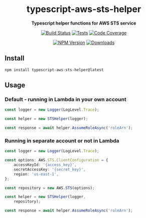 <h1 align="center">typescript-aws-sts-helper</h1>

<div align="center">
    
<b>Typescript helper functions for AWS STS service</b>
    
[![Build Status](https://dev.azure.com/kbrashears5/github/_apis/build/status/kbrashears5.typescript-aws-sts-helper?branchName=master)](https://dev.azure.com/kbrashears5/github/_build/latest?definitionId=19&branchName=master)
[![Tests](https://img.shields.io/azure-devops/tests/kbrashears5/github/19)](https://img.shields.io/azure-devops/tests/kbrashears5/github/19)
[![Code Coverage](https://img.shields.io/azure-devops/coverage/kbrashears5/github/19)](https://img.shields.io/azure-devops/coverage/kbrashears5/github/19)

[![NPM Version](https://img.shields.io/npm/v/typescript-aws-sts-helper)](https://img.shields.io/npm/v/typescript-aws-sts-helper)
[![Downloads](https://img.shields.io/npm/dt/typescript-aws-sts-helper)](https://img.shields.io/npm/dt/typescript-aws-sts-helper)
</div>

## Install
```
npm install typescript-aws-sts-helper@latest
```

## Usage
### Default - running in Lambda in your own account
```typescript
const logger = new Logger(LogLevel.Trace);

const helper = new STSHelper(logger);

const response = await helper.AssumeRoleAsync('roleArn');
```

### Running in separate account or not in Lambda
```typescript
const logger = new Logger(LogLevel.Trace);

const options: AWS.STS.ClientConfiguration = {
    accessKeyId: '{access_key}',
    secretAccessKey: '{secret_key}',
    region: 'us-east-1',
};

const repository = new AWS.STS(options);

const helper = new STSHelper(logger,
    repository);

const response = await helper.AssumeRoleAsync('roleArn');
```
